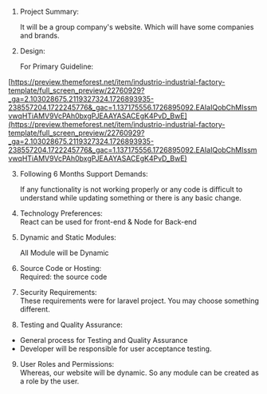   
1. Project Summary:  
  
   It will be a group company's website. Which will have some companies and brands.  
  
  
2. Design:  
  
   For Primary Guideline:  
  
[https://preview.themeforest.net/item/industrio-industrial-factory-template/full_screen_preview/22760929?_ga=2.103028675.2119327324.1726893935-238557204.1722245776&_gac=1.137175556.1726895092.EAIaIQobChMIssmvwqHTiAMV9VcPAh0bxgPJEAAYASACEgK4PvD_BwE](https://preview.themeforest.net/item/industrio-industrial-factory-template/full_screen_preview/22760929?_ga=2.103028675.2119327324.1726893935-238557204.1722245776&_gac=1.137175556.1726895092.EAIaIQobChMIssmvwqHTiAMV9VcPAh0bxgPJEAAYASACEgK4PvD_BwE)  
  
  
3. Following 6 Months Support Demands:  
  
   If any functionality is not working properly or any code is difficult to understand while updating something or there is any basic change.  
  
  
4. Technology Preferences:  
   React can be used for front-end & Node for Back-end  
  
5. Dynamic and Static Modules:  
  
   All Module will be Dynamic  
  
6. Source Code or Hosting:  
   Required: the source code  
  
7. Security Requirements:  
   These requirements were for laravel project. You may choose something different.  
  
8. Testing and Quality Assurance:  
  
 -  General process for Testing and Quality Assurance  
 -  Developer will be responsible for user acceptance testing.  
  
9. User Roles and Permissions:  
   Whereas, our website will be dynamic. So any module can be created as a role by the user.  
  
